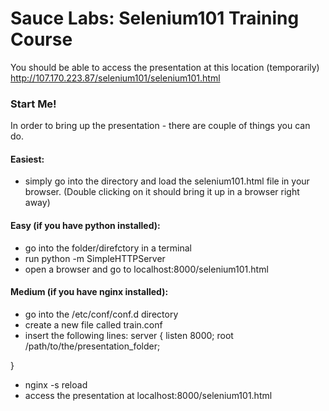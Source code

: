# Sauce Labs: Selenium101 Training Course

You should be able to access the presentation at this location (temporarily) http://107.170.223.87/selenium101/selenium101.html

### Start Me!
In order to bring up the presentation - there are couple of things you can do.

#### Easiest:
* simply go into the directory and load the selenium101.html file in your browser. (Double clicking on it should bring it up in a browser right away)

#### Easy (if you have python installed):
* go into the folder/direfctory in a terminal
* run python -m SimpleHTTPServer
* open a browser and go to localhost:8000/selenium101.html

#### Medium (if you have nginx installed):
* go into the /etc/conf/conf.d directory
* create a new file called train.conf
* insert the following lines:
server {
   listen 8000;
   root /path/to/the/presentation_folder;

}

* nginx -s reload
* access the presentation at localhost:8000/selenium101.html
